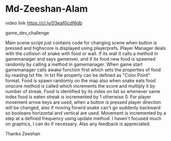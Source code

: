 # Md-Zeeshan-Alam
video link
https://cl.ly/03eaf0cdf6db

game_dev_challenge

Main scene script just contains code for changing scene when button is pressed and highscore is displayed using playerprefs.
Player Manager deals with the collision of snake with food or wall. If its wall it calls a method in gamemanager and says gameover, and if its food new food is spawned randomly by calling a method in gamemanager.
When game start gamemanager calls awake function first which sets the properties of food by reading txt file.
In txt file property can be defined as "Color Point" format. Food is spawn randomly on the map also when snake eats food onscore method is called which increments the score and multiply it by number of streak. Food is identified by its index on list so whenever same index food is eaten streak is incremented by 1 otherwise 0.
For player movement arrow keys are used, when a button is pressed player direction will be changed, also if moving forwrd snake can't go suddenly backward so booleans horizontal and vertical are used. Movement is incremented by a step at a defined frequency using update method.
I haven't focused much on graphics, I can do if necessary. Also any feedback is appreciated.

Thanks
Zeeshan

